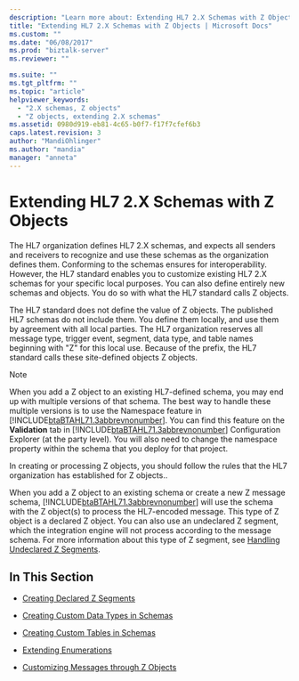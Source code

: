 ```yaml
---
description: "Learn more about: Extending HL7 2.X Schemas with Z Objects"
title: "Extending HL7 2.X Schemas with Z Objects | Microsoft Docs"
ms.custom: ""
ms.date: "06/08/2017"
ms.prod: "biztalk-server"
ms.reviewer: ""

ms.suite: ""
ms.tgt_pltfrm: ""
ms.topic: "article"
helpviewer_keywords: 
  - "2.X schemas, Z objects"
  - "Z objects, extending 2.X schemas"
ms.assetid: 0980d919-eb81-4c65-b0f7-f17f7cfef6b3
caps.latest.revision: 3
author: "MandiOhlinger"
ms.author: "mandia"
manager: "anneta"
---
```

# Extending HL7 2.X Schemas with Z Objects
The HL7 organization defines HL7 2.X schemas, and expects all senders and receivers to recognize and use these schemas as the organization defines them. Conforming to the schemas ensures for interoperability. However, the HL7 standard enables you to customize existing HL7 2.X schemas for your specific local purposes. You can also define entirely new schemas and objects. You do so with what the HL7 standard calls Z objects.  
  
 The HL7 standard does not define the value of Z objects. The published HL7 schemas do not include them. You define them locally, and use them by agreement with all local parties. The HL7 organization reserves all message type, trigger event, segment, data type, and table names beginning with "Z" for this local use. Because of the prefix, the HL7 standard calls these site-defined objects Z objects.  
  
> [!NOTE]
>  When you add a Z object to an existing HL7-defined schema, you may end up with multiple versions of that schema. The best way to handle these multiple versions is to use the Namespace feature in [!INCLUDE[btaBTAHL71.3abbrevnonumber](../../includes/btabtahl71-3abbrevnonumber-md.md)]. You can find this feature on the **Validation** tab in [!INCLUDE[btaBTAHL71.3abbrevnonumber](../../includes/btabtahl71-3abbrevnonumber-md.md)] Configuration Explorer (at the party level). You will also need to change the namespace property within the schema that you deploy for that project.  
  
 In creating or processing Z objects, you should follow the rules that the HL7 organization has established for Z objects..  
  
 When you add a Z object to an existing schema or create a new Z message schema, [!INCLUDE[btaBTAHL71.3abbrevnonumber](../../includes/btabtahl71-3abbrevnonumber-md.md)] will use the schema with the Z object(s) to process the HL7-encoded message. This type of Z object is a declared Z object. You can also use an undeclared Z segment, which the integration engine will not process according to the message schema. For more information about this type of Z segment, see [Handling Undeclared Z Segments](../../adapters-and-accelerators/accelerator-hl7/handling-undeclared-z-segments.md).  
  
## In This Section  
  
-   [Creating Declared Z Segments](../../adapters-and-accelerators/accelerator-hl7/creating-declared-z-segments.md)  
  
-   [Creating Custom Data Types in Schemas](../../adapters-and-accelerators/accelerator-hl7/creating-custom-data-types-in-schemas.md)  
  
-   [Creating Custom Tables in Schemas](../../adapters-and-accelerators/accelerator-hl7/creating-custom-tables-in-schemas.md)  
  
-   [Extending Enumerations](../../adapters-and-accelerators/accelerator-hl7/extending-enumerations.md)  
  
-   [Customizing Messages through Z Objects](../../adapters-and-accelerators/accelerator-hl7/customizing-messages-through-z-objects.md)
